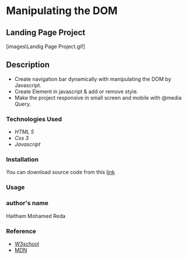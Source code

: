 # Manipulating the DOM

## Landing Page Project


[images\Landig Page Project.gif]

## Description

- Create navigation bar dynamically with manipulating the DOM by Javascript.
- Create Element in javascript & add or remove style.
- Make the project responsive in small screen and mobile with @media Query.


### Technologies Used

+ *HTML 5*
+ *Css 3*
+ *Javascript*

### Installation

You can download source code from this [link](https://github.com/Haitham0Reda/landing-page-project)


### Usage



### author's name
Haitham Mohamed Reda


### Reference

- [W3school](https://www.w3schools.com/)
- [MDN](https://developer.mozilla.org/en-US/)
